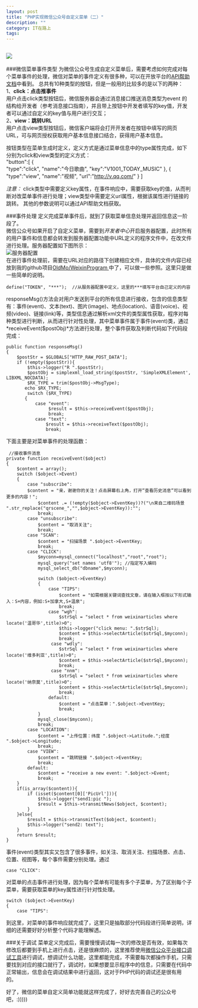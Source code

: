 ```yaml
---
layout: post
title: "PHP实现微信公众号自定义菜单（二）"
description: ""
category: IT在路上
tags: 
---
```


![](http://www.mojiaqin.cn/images/2015/part2.png)
----------------

###微信菜单事件类型
为微信公众号生成自定义菜单后，需要考虑如何完成对每个菜单事件的处理，微信对菜单的事件定义有很多种，可以在开放平台的[API帮助文档](http://mp.weixin.qq.com/wiki/13/43de8269be54a0a6f64413e4dfa94f39.html)中看到。
总共有10种类型的按钮，但是一般用的比较多的是以下的两种：  
1、**click：点击推事件**  
用户点击click类型按钮后，微信服务器会通过消息接口推送消息类型为event	的结构给开发者（参考消息接口指南），并且带上按钮中开发者填写的key值，开发者可以通过自定义的key值与用户进行交互；  
2、**view：跳转URL**  
用户点击view类型按钮后，微信客户端将会打开开发者在按钮中填写的网页URL，可与网页授权获取用户基本信息接口结合，获得用户基本信息。  

按钮类型在菜单生成时定义，定义方式是通过菜单信息中的type属性完成，如下分别为click和view类型的定义方式：  
	 "button":[
     {	
          "type":"click",
          "name":"今日歌曲",
          "key":"V1001_TODAY_MUSIC"
      },
      {
           "type":"view",
           "name":"视频",
           "url":"http://v.qq.com/"
       }
	]

*注意：*  click类型中需要定义key属性，在事件响应中，需要获取key的值，从而判断对改菜单事件进行处理；view类型中需要定义url属性，根据该属性进行链接的跳转。 其他的参数说明可以通过API帮助文档获取。

###事件处理
定义完成菜单事件后，就到了获取菜单信息处理并返回信息这一阶段了。  
微信公众号如果开启了自定义菜单，需要到*开发者中心*开启服务器配置，此时所有的用户事件和信息都会转发到服务器配置功能中URL定义的程序文件中，在改文件进行处理。服务器配置如下图所示：  
![服务器配置](http://www.mojiaqin.cn/images/2015/0815/config.png)  
在进行事件处理前，需要在URL对应的路径下创建相应文件，具体的文件内容已经放到我的github项目[OldMo/WeixinProgram
](https://github.com/OldMo/WeixinProgram/blob/master/MessageResponse.php)中了，可以做一些参照。这里只是做一些简单的说明。  

	define("TOKEN", "***");  //从服务器配置中定义，这里的***填写平台自己定义的内容

responseMsg()方法会对用户发送到平台的所有信息进行接收，包含的信息类型有：事件(event)、文本(text)、图片(image)、地点(location)、语音(voice)、视频(video)、链接(link)等，类型信息通过解析xml文件的类型属性获取，程序对每种类型进行判断，从而进行针对性处理，其中菜单事件属于事件(event)类，通过*receiveEvent($postObj)*方法进行处理，整个事件获取及判断代码如下代码段完成：  

	public function responseMsg()
    {
        $postStr = $GLOBALS["HTTP_RAW_POST_DATA"];
        if (!empty($postStr)){
            $this->logger("R ".$postStr);
            $postObj = simplexml_load_string($postStr, 'SimpleXMLElement', LIBXML_NOCDATA);
            $RX_TYPE = trim($postObj->MsgType);
		   echo $RX_TYPE;
            switch ($RX_TYPE)
           {
               case "event":
                    $result = $this->receiveEvent($postObj);
                    break;
               case "text":
                   $result = $this->receiveText($postObj);
                   break;

下面主要是对菜单事件的处理函数：  

	 //接收事件消息
    private function receiveEvent($object)
    {
        $content = array();
        switch ($object->Event)
        {
            case "subscribe":
            $content = "亲，谢谢你的关注！点击屏幕右上角，打开“查看历史消息“可以看到更多的内容！";
                $content .= (!empty($object->EventKey))?("\n来自二维码场景 ".str_replace("qrscene_","",$object->EventKey)):"";
                break;
            case "unsubscribe":
                $content = "取消关注";
                break;
            case "SCAN":
                $content = "扫描场景 ".$object->EventKey;
                break;
            case "CLICK":
				$myconn=mysql_connect("localhost","root","root");
				mysql_query("set names 'utf8'"); //指定写入编码
				mysql_select_db("dbname",$myconn);
			
                switch ($object->EventKey)
                {
					case "TIPS":
						$content = "如需根据关键词查找文章，请在输入框按以下形式输入：S+内容，例如:S+加拿大,S+温泉";
                        break;
                    case "wgh":
						$strSql = "select * from weixinarticles where locate('温哥华',title)>0";
						$this->logger("click menu: ".$strSql);
						$content = $this->selectArticle($strSql,$myconn);
                        break;
					 case "wdly":
                        $strSql = "select * from weixinarticles where locate('维多利亚',title)>0";
						$content = $this->selectArticle($strSql,$myconn);
                        break;
					 case "nnm":
                        $strSql = "select * from weixinarticles where locate('纳奈莫',title)>0";
						$content = $this->selectArticle($strSql,$myconn);
                        break;
                    default:
                        $content = "点击菜单：".$object->EventKey;
                        break;
                }
				mysql_close($myconn);
                break;
            case "LOCATION":
                $content = "上传位置：纬度 ".$object->Latitude.";经度 ".$object->Longitude;
                break;
            case "VIEW":
                $content = "跳转链接 ".$object->EventKey;
                break;
            default:
                $content = "receive a new event: ".$object->Event;
                break;
        }
		if(is_array($content)){
            if (isset($content[0]['PicUrl'])){
				$this->logger("send1:pic ");
                $result = $this->transmitNews($object, $content);
            }
        }else{
            $result = $this->transmitText($object, $content);
			$this->logger("send2: text");
        }
        return $result;
    }


事件(event)类型其实又包含了很多事件，如关注、取消关注、扫描场景、点击、位置、视图等，每个事件需要分别处理。通过
 
	case "CLICK":

对菜单的点击事件进行处理，因为每个菜单有可能有多个子菜单，为了区别每个子菜单，需要获取菜单的key属性进行针对性处理。  

	switch ($object->EventKey)          
	{
		case "TIPS":

到这里，对菜单的事件响应就完成了，这里只是抽取部分代码段进行简单说明，详细的还需要好好分析整个代码才能理解透。

###关于调试
菜单定义完成后，需要慢慢调试每一次的修改是否有效，如果每次修改后都要到手机上进行点击，还是很麻烦的，这里推荐使用[微信公众平台接口调试工具](http://mp.weixin.qq.com/debug)进行调试，想调试什么功能，这里都能完成，不需要每次都操作手机，只需要找到对应的接口就行了，调试时，如果想要显示程序中的信息，只需要在代码中正常输出，信息会在调试结果中进行返回，这对于PHP代码的调试还是很有用的。

好了，微信的菜单自定义简单功能就这样完成了，好好去完善自己的公众号吧，:)))))